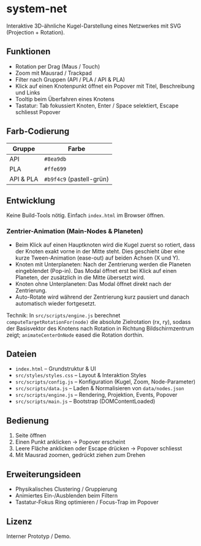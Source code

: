 # system-net

Interaktive 3D-ähnliche Kugel-Darstellung eines Netzwerkes mit SVG (Projection + Rotation).

## Funktionen
* Rotation per Drag (Maus / Touch)
* Zoom mit Mausrad / Trackpad
* Filter nach Gruppen (API / PLA / API & PLA)
* Klick auf einen Knotenpunkt öffnet ein Popover mit Titel, Beschreibung und Links
* Tooltip beim Überfahren eines Knotens
* Tastatur: Tab fokussiert Knoten, Enter / Space selektiert, Escape schliesst Popover

## Farb-Codierung
| Gruppe | Farbe |
|--------|-------|
| API | `#8ea9db` |
| PLA | `#ffe699` |
| API & PLA | `#b9f4c9` (pastell-grün) |

## Entwicklung
Keine Build-Tools nötig. Einfach `index.html` im Browser öffnen.


### Zentrier-Animation (Main-Nodes & Planeten)

- Beim Klick auf einen Hauptknoten wird die Kugel zuerst so rotiert, dass der Knoten exakt vorne in der Mitte steht. Dies geschieht über eine kurze Tween-Animation (ease-out) auf beiden Achsen (X und Y).
- Knoten mit Unterplaneten: Nach der Zentrierung werden die Planeten eingeblendet (Pop-in). Das Modal öffnet erst bei Klick auf einen Planeten, der zusätzlich in die Mitte übersetzt wird.
- Knoten ohne Unterplaneten: Das Modal öffnet direkt nach der Zentrierung.
- Auto-Rotate wird während der Zentrierung kurz pausiert und danach automatisch wieder fortgesetzt.

Technik: In `src/scripts/engine.js` berechnet `computeTargetRotationFor(node)` die absolute Zielrotation (rx, ry), sodass der Basisvektor des Knotens nach Rotation in Richtung Bildschirmzentrum zeigt; `animateCenterOnNode` eased die Rotation dorthin.
## Dateien
* `index.html` – Grundstruktur & UI
* `src/styles/styles.css` – Layout & Interaktion Styles
* `src/scripts/config.js` – Konfiguration (Kugel, Zoom, Node-Parameter)
* `src/scripts/data.js` – Laden & Normalisieren von `data/nodes.json`
* `src/scripts/engine.js` – Rendering, Projektion, Events, Popover
* `src/scripts/main.js` – Bootstrap (DOMContentLoaded)

## Bedienung
1. Seite öffnen
2. Einen Punkt anklicken → Popover erscheint
3. Leere Fläche anklicken oder Escape drücken → Popover schliesst
4. Mit Mausrad zoomen, gedrückt ziehen zum Drehen

## Erweiterungsideen
* Physikalisches Clustering / Gruppierung
* Animiertes Ein-/Ausblenden beim Filtern
* Tastatur-Fokus Ring optimieren / Focus-Trap im Popover

## Lizenz
Interner Prototyp / Demo.
